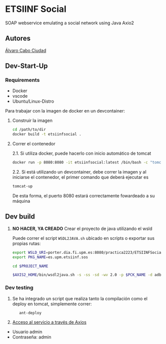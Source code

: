 # ETSIINF Social

SOAP webservice emulating a social network using Java Axio2

## Autores

[Álvaro Cabo Ciudad](https://github.com/alvarocabo)

## Dev-Start-Up

### Requirements

- Docker
- vscode
- Ubuntu/Linux-Distro

Para trabajar con la imagen de docker en un devcontainer:

1. Construir la imagen

   ```bash
   cd /path/to/dir
   docker build -t etsiinfsocial .
   ```

2. Correr el contenedor

   2.1. Si utiliza docker, puede hacerlo con inicio automático de tomcat

   ```bash
   docker run -p 8080:8080 -it etsiinfsocial:latest /bin/bash -c "tomcat-up"
   ```

   2.2. Si está utilizando un devcontainer, debe correr la imagen y al iniciarse el contenedor, el primer comando que deberá ejecutar es

   ```bash
   tomcat-up
   ```

   De esta forma, el puerto 8080 estará correctamente fowardeado a su máquina

## Dev build

1. **NO HACER, YA CREADO** Crear el proyecto de java utilizando el wsld

   Puede correr el script `WSDL2JAVA.sh` ubicado en scripts o exportar sus propias rutas:

   ```bash
   export WSLD_URI=porter.dia.fi.upm.es:8080/practica2223/ETSIINFSocial.wsdl
   export PKG_NAME=es.upm.etsiinf.sos

   cd $PROJECT_NAME

   $AXIS2_HOME/bin/wsdl2java.sh -s -ss -sd -wv 2.0 -p $PCK_NAME -d adb -uri $WSLD_URI
   ```

### Dev testing

1. Se ha integrado un script que realiza tanto la compilación como el deploy en tomcat, simplemente correr:

   ```bash
      ant-deploy
   ```
2. [Acceso al servicio a través de Axios](http://localhost:8080/axis2/services/listServices)

- Usuario admin 
- Contraseña: admin
